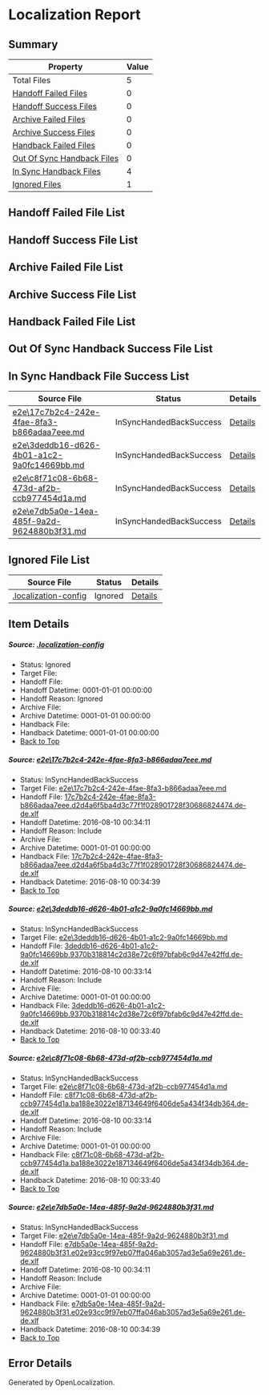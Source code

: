 # <a name='report-top'></a> Localization Report

## Summary
 Property | Value 
 -------- | ----- 
 Total Files | 5
[ Handoff Failed Files ](#handoff-failed-list)| 0
[ Handoff Success Files ](#handoff-success-list)| 0
[ Archive Failed Files ](#archive-failed-list)| 0
[ Archive Success Files ](#archive-success-list)| 0
[ Handback Failed Files ](#handback-failed-list)| 0
[ Out Of Sync Handback Files ](#outofsync-handback-success-list)| 0
[ In Sync Handback Files ](#insync-handback-success-list)| 4
[ Ignored Files ](#ignored-list)| 1

## <a name='handoff-failed-list'></a> Handoff Failed File List

## <a name='handoff-success-list'></a> Handoff Success File List

## <a name='archive-failed-list'></a> Archive Failed File List

## <a name='archive-success-list'></a> Archive Success File List

## <a name='handback-failed-list'></a> Handback Failed File List

## <a name='outofsync-handback-success-list'></a> Out Of Sync Handback Success File List

## <a name='insync-handback-success-list'></a> In Sync Handback File Success List
 Source File | Status | Details 
 ----------- | ------ | ------- 
 [e2e\17c7b2c4-242e-4fae-8fa3-b866adaa7eee.md](https://github.com/OpenLocalizationTestOrg/oltest/blob/b2019aa1d2fddc93c8f7668d7db719886014a8b9/e2e/17c7b2c4-242e-4fae-8fa3-b866adaa7eee.md) | InSyncHandedBackSuccess | [Details](#5d42b743bc73136eef1991eff2c5c13a992ac2e31)
 [e2e\3deddb16-d626-4b01-a1c2-9a0fc14669bb.md](https://github.com/OpenLocalizationTestOrg/oltest/blob/9c3219056751008597f59b20650b6bcd192976fa/e2e/3deddb16-d626-4b01-a1c2-9a0fc14669bb.md) | InSyncHandedBackSuccess | [Details](#11bb3557de52518ba6566d53a5f5b15aa8b1c7182)
 [e2e\c8f71c08-6b68-473d-af2b-ccb977454d1a.md](https://github.com/OpenLocalizationTestOrg/oltest/blob/9c3219056751008597f59b20650b6bcd192976fa/e2e/c8f71c08-6b68-473d-af2b-ccb977454d1a.md) | InSyncHandedBackSuccess | [Details](#0d7d75a7245646a71a32ab84419b71623d946fbc3)
 [e2e\e7db5a0e-14ea-485f-9a2d-9624880b3f31.md](https://github.com/OpenLocalizationTestOrg/oltest/blob/b2019aa1d2fddc93c8f7668d7db719886014a8b9/e2e/e7db5a0e-14ea-485f-9a2d-9624880b3f31.md) | InSyncHandedBackSuccess | [Details](#a28a6d622e1965d3530b0dee3ce21a8d4b21ba2d4)

## <a name='ignored-list'></a> Ignored File List
 Source File | Status | Details 
 ----------- | ------ | ------- 
 [.localization-config](https://github.com/OpenLocalizationTestOrg/oltest/blob/b2019aa1d2fddc93c8f7668d7db719886014a8b9/.localization-config) | Ignored | [Details](#3d4f252ac210baf56311d7e97dcc2db10974dbd20)

## Item Details
##### <a name='3d4f252ac210baf56311d7e97dcc2db10974dbd20'></a> Source: [.localization-config](https://github.com/OpenLocalizationTestOrg/oltest/blob/b2019aa1d2fddc93c8f7668d7db719886014a8b9/.localization-config)
* Status: Ignored
* Target File: 
* Handoff File: 
* Handoff Datetime: 0001-01-01 00:00:00
* Handoff Reason: Ignored
* Archive File: 
* Archive Datetime: 0001-01-01 00:00:00
* Handback File: 
* Handback Datetime: 0001-01-01 00:00:00
* [Back to Top](#report-top)

##### <a name='5d42b743bc73136eef1991eff2c5c13a992ac2e31'></a> Source: [e2e\17c7b2c4-242e-4fae-8fa3-b866adaa7eee.md](https://github.com/OpenLocalizationTestOrg/oltest/blob/b2019aa1d2fddc93c8f7668d7db719886014a8b9/e2e/17c7b2c4-242e-4fae-8fa3-b866adaa7eee.md)
* Status: InSyncHandedBackSuccess
* Target File: [e2e\17c7b2c4-242e-4fae-8fa3-b866adaa7eee.md](https://github.com/OpenLocalizationTestOrg/ol-test-dede/blob/daf4cb51187e8d61336d9d514c95742d77fc0d23/e2e/17c7b2c4-242e-4fae-8fa3-b866adaa7eee.md)
* Handoff File: [17c7b2c4-242e-4fae-8fa3-b866adaa7eee.d2d4a6f5ba4d3c77f1f028901728f30686824474.de-de.xlf](https://github.com/OpenLocalizationTestOrg/olhandoff-e2e/blob/24724c7f0587bcee6f9726ced9c3d1db20438386/ol-handoff/OpenLocalizationTestOrg/ol-test-dede/ci/ht/17c7b2c4-242e-4fae-8fa3-b866adaa7eee.d2d4a6f5ba4d3c77f1f028901728f30686824474.de-de.xlf)
* Handoff Datetime: 2016-08-10 00:34:11
* Handoff Reason: Include
* Archive File: 
* Archive Datetime: 0001-01-01 00:00:00
* Handback File: [17c7b2c4-242e-4fae-8fa3-b866adaa7eee.d2d4a6f5ba4d3c77f1f028901728f30686824474.de-de.xlf](https://github.com/OpenLocalizationTestOrg/olhandback-e2e/blob/102a081a979d79d2954f21b2334c58523fdbdfde/ol-handback/OpenLocalizationTestOrg/ol-test-dede/ci/ht/17c7b2c4-242e-4fae-8fa3-b866adaa7eee.d2d4a6f5ba4d3c77f1f028901728f30686824474.de-de.xlf)
* Handback Datetime: 2016-08-10 00:34:39
* [Back to Top](#report-top)

##### <a name='11bb3557de52518ba6566d53a5f5b15aa8b1c7182'></a> Source: [e2e\3deddb16-d626-4b01-a1c2-9a0fc14669bb.md](https://github.com/OpenLocalizationTestOrg/oltest/blob/9c3219056751008597f59b20650b6bcd192976fa/e2e/3deddb16-d626-4b01-a1c2-9a0fc14669bb.md)
* Status: InSyncHandedBackSuccess
* Target File: [e2e\3deddb16-d626-4b01-a1c2-9a0fc14669bb.md](https://github.com/OpenLocalizationTestOrg/ol-test-dede/blob/62ee3ef6c8544c450d5074fd50e9b830db988bf6/e2e/3deddb16-d626-4b01-a1c2-9a0fc14669bb.md)
* Handoff File: [3deddb16-d626-4b01-a1c2-9a0fc14669bb.9370b318814c2d38e72c6f97bfab6c9d47e42ffd.de-de.xlf](https://github.com/OpenLocalizationTestOrg/olhandoff-e2e/blob/7d16ad080c75f8645e6f4b568c3d2f05b85966ea/ol-handoff/OpenLocalizationTestOrg/ol-test-dede/ci/high/3deddb16-d626-4b01-a1c2-9a0fc14669bb.9370b318814c2d38e72c6f97bfab6c9d47e42ffd.de-de.xlf)
* Handoff Datetime: 2016-08-10 00:33:14
* Handoff Reason: Include
* Archive File: 
* Archive Datetime: 0001-01-01 00:00:00
* Handback File: [3deddb16-d626-4b01-a1c2-9a0fc14669bb.9370b318814c2d38e72c6f97bfab6c9d47e42ffd.de-de.xlf](https://github.com/OpenLocalizationTestOrg/olhandback-e2e/blob/43a4839ca017bcafa71b79d285c50d13c4798762/ol-handback/OpenLocalizationTestOrg/ol-test-dede/ci/high/3deddb16-d626-4b01-a1c2-9a0fc14669bb.9370b318814c2d38e72c6f97bfab6c9d47e42ffd.de-de.xlf)
* Handback Datetime: 2016-08-10 00:33:40
* [Back to Top](#report-top)

##### <a name='0d7d75a7245646a71a32ab84419b71623d946fbc3'></a> Source: [e2e\c8f71c08-6b68-473d-af2b-ccb977454d1a.md](https://github.com/OpenLocalizationTestOrg/oltest/blob/9c3219056751008597f59b20650b6bcd192976fa/e2e/c8f71c08-6b68-473d-af2b-ccb977454d1a.md)
* Status: InSyncHandedBackSuccess
* Target File: [e2e\c8f71c08-6b68-473d-af2b-ccb977454d1a.md](https://github.com/OpenLocalizationTestOrg/ol-test-dede/blob/62ee3ef6c8544c450d5074fd50e9b830db988bf6/e2e/c8f71c08-6b68-473d-af2b-ccb977454d1a.md)
* Handoff File: [c8f71c08-6b68-473d-af2b-ccb977454d1a.ba188e3022e187134649f6406de5a434f34db364.de-de.xlf](https://github.com/OpenLocalizationTestOrg/olhandoff-e2e/blob/7d16ad080c75f8645e6f4b568c3d2f05b85966ea/ol-handoff/OpenLocalizationTestOrg/ol-test-dede/ci/high/c8f71c08-6b68-473d-af2b-ccb977454d1a.ba188e3022e187134649f6406de5a434f34db364.de-de.xlf)
* Handoff Datetime: 2016-08-10 00:33:14
* Handoff Reason: Include
* Archive File: 
* Archive Datetime: 0001-01-01 00:00:00
* Handback File: [c8f71c08-6b68-473d-af2b-ccb977454d1a.ba188e3022e187134649f6406de5a434f34db364.de-de.xlf](https://github.com/OpenLocalizationTestOrg/olhandback-e2e/blob/43a4839ca017bcafa71b79d285c50d13c4798762/ol-handback/OpenLocalizationTestOrg/ol-test-dede/ci/high/c8f71c08-6b68-473d-af2b-ccb977454d1a.ba188e3022e187134649f6406de5a434f34db364.de-de.xlf)
* Handback Datetime: 2016-08-10 00:33:40
* [Back to Top](#report-top)

##### <a name='a28a6d622e1965d3530b0dee3ce21a8d4b21ba2d4'></a> Source: [e2e\e7db5a0e-14ea-485f-9a2d-9624880b3f31.md](https://github.com/OpenLocalizationTestOrg/oltest/blob/b2019aa1d2fddc93c8f7668d7db719886014a8b9/e2e/e7db5a0e-14ea-485f-9a2d-9624880b3f31.md)
* Status: InSyncHandedBackSuccess
* Target File: [e2e\e7db5a0e-14ea-485f-9a2d-9624880b3f31.md](https://github.com/OpenLocalizationTestOrg/ol-test-dede/blob/daf4cb51187e8d61336d9d514c95742d77fc0d23/e2e/e7db5a0e-14ea-485f-9a2d-9624880b3f31.md)
* Handoff File: [e7db5a0e-14ea-485f-9a2d-9624880b3f31.e02e93cc9f97eb07ffa046ab3057ad3e5a69e261.de-de.xlf](https://github.com/OpenLocalizationTestOrg/olhandoff-e2e/blob/24724c7f0587bcee6f9726ced9c3d1db20438386/ol-handoff/OpenLocalizationTestOrg/ol-test-dede/ci/ht/e7db5a0e-14ea-485f-9a2d-9624880b3f31.e02e93cc9f97eb07ffa046ab3057ad3e5a69e261.de-de.xlf)
* Handoff Datetime: 2016-08-10 00:34:11
* Handoff Reason: Include
* Archive File: 
* Archive Datetime: 0001-01-01 00:00:00
* Handback File: [e7db5a0e-14ea-485f-9a2d-9624880b3f31.e02e93cc9f97eb07ffa046ab3057ad3e5a69e261.de-de.xlf](https://github.com/OpenLocalizationTestOrg/olhandback-e2e/blob/102a081a979d79d2954f21b2334c58523fdbdfde/ol-handback/OpenLocalizationTestOrg/ol-test-dede/ci/ht/e7db5a0e-14ea-485f-9a2d-9624880b3f31.e02e93cc9f97eb07ffa046ab3057ad3e5a69e261.de-de.xlf)
* Handback Datetime: 2016-08-10 00:34:39
* [Back to Top](#report-top)


## Error Details

Generated by OpenLocalization.
